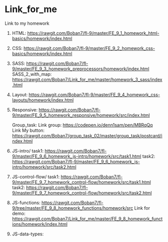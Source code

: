 # Link_for_me
Link to my homework

1. HTML:             https://rawgit.com/Boban7/fl-9/master/FE_9_1_homework_html-basics/homework/index.html

2. CSS:              https://rawgit.com/Boban7/fl-9/master/FE_9_2_homework_css-basics/homework/index.html

3. SASS:             https://rawgit.com/Boban7/fl-9/master/FE_9_3_homework_preprocessors/homework/index.html
   SASS_2_with_map:  https://rawgit.com/Boban7/Link_for_me/master/homework_3_sass/index.html
   
4. Layout:           https://rawgit.com/Boban7/fl-9/master/FE_9_4_homework_css-layouts/homework/index.html

5. Responsive:       https://rawgit.com/Boban7/fl-9/master/FE_9_5_homework_responsive/homework/src/index.html

   Group_task: Link group:      https://codepen.io/denn1sam/pen/MBRqQq   
               Link My button:  https://rawgit.com/Boban7/group_task_02/master/group_task/postcard/index.html
               
6. JS-intro/ 
      task1:  https://rawgit.com/Boban7/fl-9/master/FE_9_6_homework_js-intro/homework/src/task1.html
      task2:  https://rawgit.com/Boban7/fl-9/master/FE_9_6_homework_js-intro/homework/src/task2.html
             
7. JS-control-flow/
      task1:  https://rawgit.com/Boban7/fl-9/master/FE_9_7_homework_control-flow/homework/src/task1.html
      task2:  https://rawgit.com/Boban7/fl-9/master/FE_9_7_homework_control-flow/homework/src/task2.html
      
8. JS-functions:
      https://rawgit.com/Boban7/fl-9/tree/master/FE_9_8_homework_functions/homework/src
      Link for demo: https://rawgit.com/Boban7/Link_for_me/master/FE_9_8_homework_functions/homework/index.html
             
9. JS-data-types:
